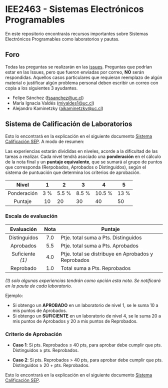 # IEE2463 - Sistemas Electrónicos Programables

En este repositorio encontrarás recursos importantes sobre Sistemas Electrónicos Programables como laboratorios y pautas. 

## Foro

Todas las preguntas se realizarán en las [issues](../../issues). Preguntas que podrían estar en las Issues, pero que fueron enviadas por correo, **NO** serán respondidas. Aquellos casos particulares que requieran reemplazo de algún material o justificar algún problema personal deben escribir un correo con copia a los siguientes 3 ayudantes.

- Felipe Sánchez (fssanchez@uc.cl)
- María Ignacia Valdés (mivaldes1@uc.cl)
- Alejandro Kaminetzky (ajkaminetzky@uc.cl)

## Sistema de Calificación de Laboratorios

Esto lo encontrará en la explicación en el siguiente documento [Sistema Calificación SEP](/Administración/Sistema%20Calificacion%20SEP.pdf). A modo de resumen:

Las experiencias estarán divididas en niveles, acorde a la dificultad de las tareas a
realizar. Cada nivel tendrá asociado una **ponderación** en el cálculo de la nota final y un **puntaje equivalente**, que se sumará al grupo de puntos que corresponda
(Rerpobados, Aprobados o Distinguidos), según el sistema de puntuación que
determina los criterios de aprobación.


| Nivel			| 1  	|  2 	|  3 	|  4 	| 5  	|
|:-:			|:-:	|---	|---	|---	|---	|
| Ponderación 	| 3 %	| 5.5 % | 8.5 %	| 10.5 %| 13 %  |
| Puntaje		| 10  	| 20  	| 30 	| 40  	| 50  	|


### Escala de evaluación

| Evaluación 	| Nota 	|	Puntaje 							|
|:-:			|:-:	|---	|
| Distinguidos 	| 7.0	| Ptje. total suma a Pts. Distinguidos 	|
| Aprobados 	| 5.5	| Ptje. total suma a Pts. Aprobados 	|
| Suficiente _(1)_| 4.0	| Ptje. total se distribuye en Aprobados y Reprobados 		|
| Reprobado 	| 1.0	| Total suma a Pts. Reprobados 		|

_(1) solo algunas experiencias tendrán como opción esta nota. Se
notificará en la pauta de cada laboratorio._

Ejemplo:
- Si obtengo un **APROBADO** en un laboratorio de nivel 1, se le suma 10 a mis puntos de Aprobados.
- Si obtengo un **SUFICIENTE** en un laboratorio de nivel 4, se le suma 20 a mis puntos de Aprobados y 20 a mis puntos de Reprobados. 

### Criterio de Aprobación

- **Caso  1**: Si pts. Reprobados ≤ 40 pts, para aprobar debe cumplir que pts. Distinguidos ≥ pts. Reprobados.

- **Caso  2**: Si pts. Reprobados > 40 pts, para aprobar debe cumplir que pts. Distinguidos ≥ 20 + pts. Reprobados.

Esto lo encontrará en la explicación en el siguiente documento [Sistema Calificación SEP](/Administración/SistemaCalificacionSEP.pdf).

